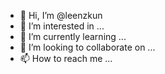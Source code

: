 - 👋 Hi, I’m @leenzkun
- 👀 I’m interested in ...
- 🌱 I’m currently learning ...
- 💞️ I’m looking to collaborate on ...
- 📫 How to reach me ...

<!---
leenzkun/leenzkun is a ✨ special ✨ repository because its `README.md` (this file) appears on your GitHub profile.
You can click the Preview link to take a look at your changes.
--->
